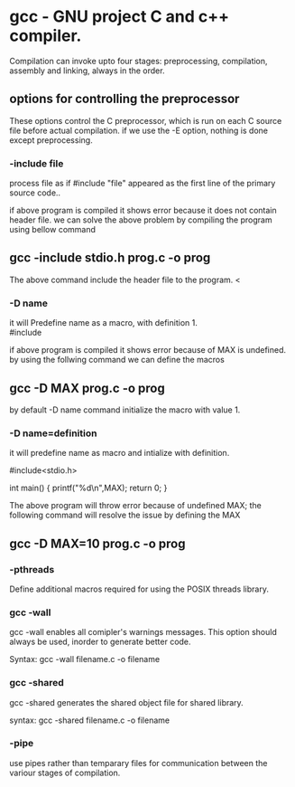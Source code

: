 <h1>gcc - GNU project C and c++ compiler.</h1>

Compilation can invoke upto four stages: preprocessing, compilation, assembly and linking, always in the order.

<h2> options for controlling the preprocessor</h2>
These options control the C preprocessor, which is run on each C source file before actual compilation.
if we use the -E option, nothing is done except preprocessing.

<h3> -include file </h3>
process file as if #include "file" appeared as the first line of the primary source code..


if above program is compiled it shows error because it does not contain header file.
we can solve the above problem by compiling the program using bellow command
<h2> gcc -include stdio.h prog.c -o prog </h2>
The above command include the header file to the program.
<

<h3> -D name </h3>
 it will Predefine name as a macro, with definition 1.
<div>
#include<stdio.h>

if above program is compiled it shows error because of MAX is undefined.
by using the follwing command we can define the macros
<h2> gcc -D MAX prog.c -o prog </h2>
by default -D name command initialize the macro with value 1.


<h3> -D name=definition </h3>
it will predefine name as macro and intialize with definition.
<div>

#include<stdio.h>

int main()
{
	printf("%d\n",MAX);
	return 0;
}
</div>

The above program will throw error because of undefined MAX;
the following command will resolve the issue by defining the MAX
<h2> gcc -D MAX=10 prog.c -o prog </h2>


<h3> -pthreads </h3>
Define additional macros required for using the POSIX threads library.

<h3> gcc -wall </h3>

gcc -wall enables all comipler's warnings messages. This option should always be used, inorder to generate better code.

Syntax:  gcc -wall filename.c -o filename


<h3>gcc -shared </h3>

gcc -shared generates the shared object file for shared library.

syntax: gcc -shared filename.c -o filename

<h3>-pipe </h3>
use pipes rather than temparary files for communication between the variour stages of compilation.
